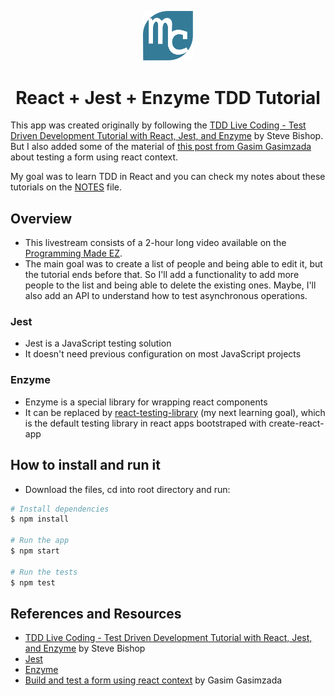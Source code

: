 <p align="center"><img src="./src/img/mylogo.svg" alt="logo" title="logo" width="80"></p>
<h1 align="center">React + Jest + Enzyme TDD Tutorial</h1>

This app was created originally by following the [TDD Live Coding - Test Driven Development Tutorial with React, Jest, and Enzyme](https://www.youtube.com/watch?v=tX-gu6FWcsE) by Steve Bishop. But I also added some of the material of [this post from Gasim Gasimzada](https://medium.com/front-end-weekly/tested-react-build-and-test-a-form-using-react-context-81870af6a9ac) about testing a form using react context. 

My goal was to learn TDD in React and you can check my notes about these tutorials on the [NOTES](./NOTES.md) file.

## Overview

- This livestream consists of a 2-hour long video available on the [Programming Made EZ](https://www.youtube.com/watch?v=tX-gu6FWcsE).
- The main goal was to create a list of people and being able to edit it, but the tutorial ends before that. So I'll add a functionality to add more people to the list and being able to delete the existing ones. Maybe, I'll also add an API to understand how to test asynchronous operations.

### Jest

- Jest is a JavaScript testing solution
- It doesn't need previous configuration on most JavaScript projects

### Enzyme

- Enzyme is a special library for wrapping react components 
- It can be replaced by [react-testing-library](https://testing-library.com/docs/react-testing-library/intro) (my next learning goal), which is the default testing library in react apps bootstraped with create-react-app 

## How to install and run it

- Download the files, cd into root directory and run:
```bash
# Install dependencies
$ npm install

# Run the app
$ npm start

# Run the tests
$ npm test
```  

## References and Resources

- [TDD Live Coding - Test Driven Development Tutorial with React, Jest, and Enzyme](https://www.youtube.com/watch?v=tX-gu6FWcsE) by Steve Bishop
- [Jest](https://jestjs.io)
- [Enzyme](https://airbnb.io/enzyme)
- [Build and test a form using react context](https://medium.com/front-end-weekly/tested-react-build-and-test-a-form-using-react-context-81870af6a9ac) by Gasim Gasimzada